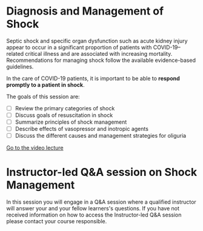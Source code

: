 # Diagnosis and Management of Shock

Septic shock and specific organ dysfunction such as acute kidney injury appear to occur in a significant proportion of patients with COVID-19–related critical illness and are associated with increasing mortality. Recommendations for managing shock follow the available evidence-based guidelines.

In the care of COVID-19 patients, it is important to be able to **respond promptly to a patient in shock**.

The goals of this session are:
- [ ] Review the primary categories of shock
- [ ] Discuss goals of resuscitation in shock
- [ ] Summarize principles of shock management
- [ ] Describe effects of vasopressor and inotropic agents
- [ ] Discuss the different causes and management strategies for oliguria

[Go to the video lecture](https://covid19.sccm.org/Presentations/Diagnosis-and-Management-of-Shock/story_html5.html?lms=1)

# Instructor-led Q&A session on Shock Management
In this session you will engage in a Q&A session where a qualified instructor will answer your and your fellow learners's questions.
If you have not received information on how to access the Instructor-led Q&A session please contact your course responsible.
